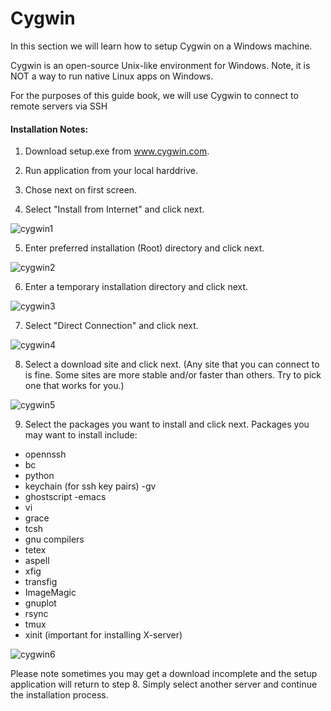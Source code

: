 # Cygwin
In this section we will learn how to setup Cygwin on a Windows machine.

Cygwin is an open-source Unix-like environment for Windows.
Note, it is NOT a way to run native Linux apps on Windows.

For the purposes of this guide book, we will use Cygwin to connect to remote servers via SSH

#### Installation Notes:
1. Download setup.exe   from www.cygwin.com.

2. Run application from your local harddrive.

3. Chose next on first screen.

4. Select "Install from Internet" and click next.


![cygwin1](https://user-images.githubusercontent.com/73333051/141402764-4e83a832-13c3-4f34-92fe-783d73888521.gif)


5. Enter preferred installation (Root) directory and click next.

![cygwin2](https://user-images.githubusercontent.com/73333051/141402850-16dc09ad-5276-4416-a18c-50d23cc70743.gif)


6. Enter a temporary installation directory and click next.


![cygwin3](https://user-images.githubusercontent.com/73333051/141402883-62848524-4879-4201-919c-2d186016fdf4.gif)


7. Select "Direct Connection" and click next.


![cygwin4](https://user-images.githubusercontent.com/73333051/141402922-4aa34178-bb51-40a7-b123-8d5973b66600.gif)


8. Select a download site and click next.
(Any site that you can connect to is fine. Some sites are more stable and/or faster than others. Try to pick one that works for you.)

![cygwin5](https://user-images.githubusercontent.com/73333051/141402985-c9941cd8-8115-45e3-8fca-bee2376ed514.gif)


9. Select the packages you want to install and click next.
Packages you may want to install include:

- opennssh
- bc
- python
- keychain (for ssh key pairs)
-gv
- ghostscript
-emacs
- vi
- grace
- tcsh
- gnu compilers
- tetex
- aspell
- xfig
- transfig
- ImageMagic
- gnuplot
- rsync
- tmux
- xinit
(important for installing X-server)


![cygwin6](https://user-images.githubusercontent.com/73333051/141403041-5a012cd6-1a1e-4b25-aeb6-e8bc8e4e0b90.gif)


Please note sometimes you may get a download incomplete and the setup application will return to step 8. Simply select another server and continue the installation process.

